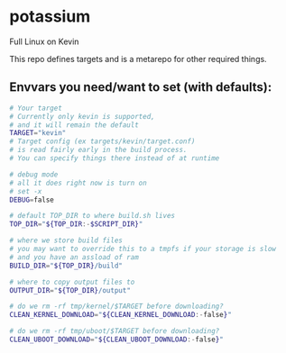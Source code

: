 # potassium
Full Linux on Kevin

This repo defines targets and is a metarepo for other required things.

## Envvars you need/want to set (with defaults):

```bash
# Your target
# Currently only kevin is supported,
# and it will remain the default
TARGET="kevin"
# Target config (ex targets/kevin/target.conf)
# is read fairly early in the build process.
# You can specify things there instead of at runtime

# debug mode
# all it does right now is turn on
# set -x
DEBUG=false

# default TOP_DIR to where build.sh lives
TOP_DIR="${TOP_DIR:-$SCRIPT_DIR}"

# where we store build files
# you may want to override this to a tmpfs if your storage is slow
# and you have an assload of ram
BUILD_DIR="${TOP_DIR}/build"

# where to copy output files to
OUTPUT_DIR="${TOP_DIR}/output"

# do we rm -rf tmp/kernel/$TARGET before downloading?
CLEAN_KERNEL_DOWNLOAD="${CLEAN_KERNEL_DOWNLOAD:-false}"

# do we rm -rf tmp/uboot/$TARGET before downloading?
CLEAN_UBOOT_DOWNLOAD="${CLEAN_UBOOT_DOWNLOAD:-false}"

```
